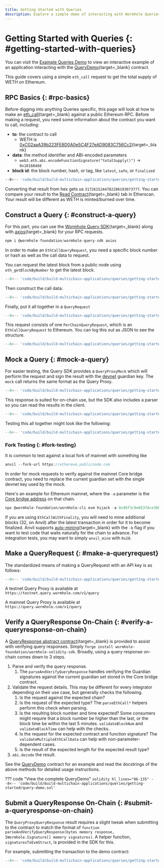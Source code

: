 ```yaml
---
title: Getting Started with Queries 
description: Explore a simple demo of interacting with Wormhole Queries using an eth_call request to query the supply of wETH on Ethereum using a Wormhole query.
---
```


# Getting Started with Queries {: #getting-started-with-queries}

You can visit the [Example Queries Demo](https://wormholelabs-xyz.github.io/example-queries-demo/) to view an interactive example of an application interacting with the [QueryDemo](https://github.com/wormholelabs-xyz/example-queries-demo/blob/main/src/QueryDemo.sol){target=\_blank} contract.   

This guide covers using a simple `eth_call` request to get the total supply of WETH on Ethereum.

## RPC Basics {: #rpc-basics}

Before digging into anything Queries specific, this page will look at how to make an [eth_call](https://ethereum.org/en/developers/docs/apis/json-rpc/#eth_call){target=\_blank} against a public Ethereum RPC. Before making a request, you need some information about the contract you want to call, including:

- **to**: the contract to call
  - WETH is [0xC02aaA39b223FE8D0A0e5C4F27eAD9083C756Cc2](https://etherscan.io/token/0xc02aaa39b223fe8d0a0e5c4f27ead9083c756cc2){target=\_blank}
- **data**: the method identifier and ABI-encoded parameters
  - `web3.eth.abi.encodeFunctionSignature("totalSupply()")` → `0x18160ddd`
- **block id**: the block number, hash, or tag, like `latest`, `safe`, or `finalized`

```bash
--8<-- 'code/build/build-multichain-applications/queries/getting-started/eth-call-initial.txt'
```

Converting that result from hex gets us `3172615244782286193073777`. You can compare your result to the [Read Contract](https://etherscan.io/token/0xc02aaa39b223fe8d0a0e5c4f27ead9083c756cc2#readContract){target=\_blank} tab in Etherscan. Your result will be different as WETH is minted/burned over time.

## Construct a Query {: #construct-a-query}

For this part, you can use the [Wormhole Query SDK](https://www.npmjs.com/package/@wormhole-foundation/wormhole-query-sdk){target=\_blank} along with [axios](https://www.npmjs.com/package/axios){target=\_blank} for your RPC requests.

```jsx
npm i @wormhole-foundation/wormhole-query-sdk axios
```

In order to make an `EthCallQueryRequest`, you need a specific block number or hash as well as the call data to request.

You can request the latest block from a public node using `eth_getBlockByNumber` to get the latest block.

```jsx
--8<-- 'code/build/build-multichain-applications/queries/getting-started/get-block-by-number.jsx'
```

Then construct the call data:

```jsx
--8<-- 'code/build/build-multichain-applications/queries/getting-started/eth-call-data.jsx'
```

Finally, put it all together in a `QueryRequest`

```jsx
--8<-- 'code/build/build-multichain-applications/queries/getting-started/query-request.jsx'
```

This request consists of one `PerChainQueryRequest`, which is an `EthCallQueryRequest` to Ethereum. You can log this out as JSON to see the structure.

```jsx
--8<-- 'code/build/build-multichain-applications/queries/getting-started/per-chain-query-request.jsx'
```

## Mock a Query {: #mock-a-query}

For easier testing, the Query SDK provides a `QueryProxyMock` which will perform the request and sign the result with the [devnet](../reference/dev-env/tilt.md) guardian key. The `mock` call returns the same format as the Query Proxy.

```jsx
--8<-- 'code/build/build-multichain-applications/queries/getting-started/query-proxy-mock.jsx'
```

This response is suited for on-chain use, but the SDK also includes a parser so you can read the results in the client.

```jsx
--8<-- 'code/build/build-multichain-applications/queries/getting-started/query-response.jsx'
```

Testing this all together might look like the following:

```jsx
--8<-- 'code/build/build-multichain-applications/queries/getting-started/test-full.jsx'
```

### Fork Testing {: #fork-testing}

It is common to test against a local fork of mainnet with something like

```jsx
anvil --fork-url https://ethereum.publicnode.com
```

In order for mock requests to verify against the mainnet Core bridge contract, you need to replace the current guardian set with the single devnet key used by the mock.

Here's an example for Ethereum mainnet, where the `-a` parameter is the [Core bridge address](../reference/constants.md#core-contracts) on that chain.

```jsx
npx @wormhole-foundation/wormhole-cli evm hijack -a 0x98f3c9e6E3fAce36bAAd05FE09d375Ef1464288B -g 0xbeFA429d57cD18b7F8A4d91A2da9AB4AF05d0FBe
```

If you are using `EthCallWithFinality`, you will need to mine additional blocks (32, on Anvil) after the latest transaction in order for it to become finalized. Anvil supports [auto-mining](https://book.getfoundry.sh/reference/anvil/#mining-modes){target=\_blank} with the `-b` flag if you want to test code that waits naturally for the chain to advance. For integration tests, you may want to simply `anvil_mine` with `0x20`.

## Make a QueryRequest {: #make-a-queryrequest}

The standardized means of making a QueryRequest with an API key is as follows:

```jsx
--8<-- 'code/build/build-multichain-applications/queries/getting-started/query-request-with-api-key.jsx'
```

A testnet Query Proxy is available at `https://testnet.query.wormhole.com/v1/query`

A mainnet Query Proxy is available at ` https://query.wormhole.com/v1/query`

## Verify a QueryResponse On-Chain {: #verify-a-queryresponse-on-chain}

A [QueryResponse abstract contract](https://github.com/wormhole-foundation/wormhole-solidity-sdk/blob/main/src/QueryResponse.sol){target=\_blank} is provided to assist with verifying query responses. Simply `forge install wormhole-foundation/wormhole-solidity-sdk`. Broadly, using a query response on-chain comes down to 3 steps.

1. Parse and verify the query response.
   1. The `parseAndVerifyQueryResponse` handles verifying the Guardian signatures against the current guardian set stored in the Core bridge contract.
2. Validate the request details. This may be different for every integrator depending on their use case, but generally checks the following.
   1. Is the request against the expected chain?
   2. Is the request of the expected type? The `parseEthCall*` helpers perform this check when parsing.
   3. Is the resulting block number and time expected? Some consumers might require that a block number be higher than the last, or the block time be within the last 5 minutes. `validateBlockNum` and `validateBlockTime` can help with the checks.
   4. Is the request for the expected contract and function signature? The `validateMultipleEthCallData` can help with non-parameter-dependent cases.
   5. Is the result of the expected length for the expected result type?
3. `abi.decode` the result.

See the [QueryDemo](https://github.com/wormholelabs-xyz/example-queries-demo/blob/main/src/QueryDemo.sol#L86-L135) contract for an example and read the docstrings of the above methods for detailed usage instructions.

??? code "View the complete QueryDemo"
    ```solidity hl_lines="86-135"
    --8<-- 'code/build/build-multichain-applications/queries/getting-started/query-demo.sol'
    ```

## Submit a QueryResponse On-Chain {: #submit-a-queryresponse-on-chain}

The `QueryProxyQueryResponse` result requires a slight tweak when submitting to the contract to match the format of `function parseAndVerifyQueryResponse(bytes memory response, IWormhole.Signature[] memory signatures)`. A helper function, `signaturesToEvmStruct`, is provided in the SDK for this.

For example, submitting the transaction to the demo contract:

```jsx
--8<-- 'code/build/build-multichain-applications/queries/getting-started/query-proxy-query-response.jsx'
```

